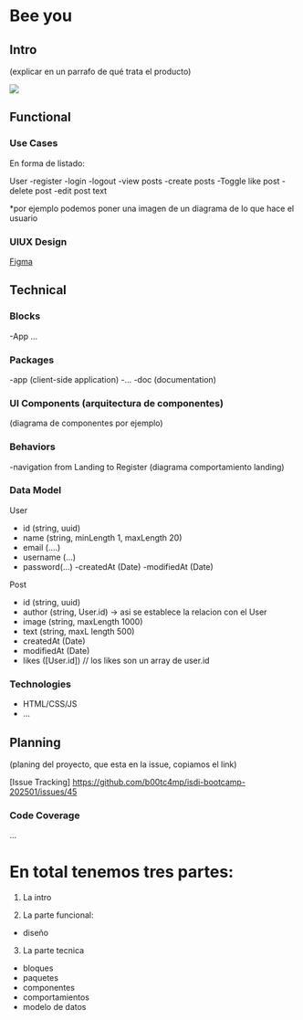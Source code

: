 # Bee you 

## Intro
(explicar en un parrafo de qué trata el producto)

![](https://media.giphy.com/media/MTVgLuy0XknAMOr4FZ/giphy.gif?cid=ecf05e47otpc08m84nqwvhc11rir6gq4de64cgwxsp60e5tx&ep=v1_gifs_search&rid=giphy.gif&ct=g)

## Functional

### Use Cases

En forma de listado:

User
-register
-login
-logout
-view posts
-create posts
-Toggle like post
-delete post
-edit post text

*por ejemplo podemos poner una imagen de un diagrama de lo que hace el usuario

### UIUX Design

[Figma](https://www.figma.com/design/mG4Nqh9ENq55vFwEB9LV4t/bee-Project?node-id=0-1&p=f&t=Xn8Xhg2kL8RoZMXp-0)

## Technical

### Blocks

-App
...

### Packages

-app (client-side application)
-...
-doc (documentation)

### UI Components (arquitectura de componentes)

(diagrama de componentes por ejemplo)

### Behaviors

-navigation from Landing to Register
(diagrama comportamiento landing)

### Data Model

User
- id (string, uuid)
- name (string, minLength 1, maxLength 20)
- email (....)
- username (...)
- password(...)
-createdAt (Date)
-modifiedAt (Date)

Post
- id (string, uuid)
- author (string, User.id) -> asi se establece la relacion con el User
- image (string, maxLength 1000)
- text (string, maxL length 500)
- createdAt (Date)
- modifiedAt (Date)
- likes ([User.id]) // los likes son un array de user.id

### Technologies

- HTML/CSS/JS
- ...


## Planning 
(planing del proyecto, que esta en la issue, copiamos el link)

[Issue Tracking] https://github.com/b00tc4mp/isdi-bootcamp-202501/issues/45


### Code Coverage
...



# En total tenemos tres partes:

1. La intro

2. La parte funcional:
- diseño

3. La parte tecnica
- bloques 
- paquetes
- componentes
- comportamientos
- modelo de datos


